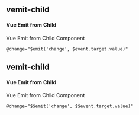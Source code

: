 ## vemit-child
#### Vue Emit from Child
Vue Emit from Child Component
```vue-pug
@change="$emit('change', $event.target.value)"
```

## vemit-child
#### Vue Emit from Child
Vue Emit from Child Component
```
@change="$$emit('change', $$event.target.value)"
```
